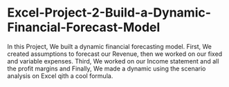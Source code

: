 # Excel-Project-2-Build-a-Dynamic-Financial-Forecast-Model

In this Project, We built a dynamic financial forecasting model.
First, We created assumptions to forecast our Revenue, then we worked on our fixed and variable expenses.
Third, We worked on our Income statement and all the profit margins and Finally, We made a dynamic using the scenario analysis on Excel qith a cool formula.
